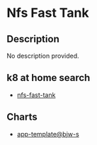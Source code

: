 # Nfs Fast Tank

## Description

No description provided.

## k8 at home search

- [nfs-fast-tank](https://nanne.dev/k8s-at-home-search/#/nfs-fast-tank)

## Charts

- [app-template@bjw-s](https://bjw-s.github.io/helm-charts/)
